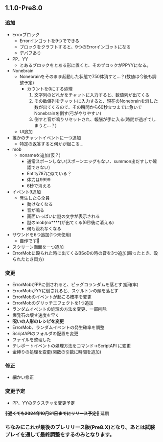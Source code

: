 ## 1.1.0-Pre8.0
### 追加
- Errorブロック
  - Errorインゴットを9つでできる
  - ブロックをクラフトすると、9つのErrorインゴットになる
  - デバフあり
- PP、YY
  - とあるブロックをとある形に置くと、そのブロックがPPYYになる。
- Nonebrain
  - Nonebrainをそのまま起動した状態で750体消すと...？(数値は今後も調整予定)
    - カウントを0にする処理
      1. 文字列のどれかをチャットに入力すると、数値列が出てくる
      2. その数値列をチャットに入力すると、現在のNonebrainを消した数が出てくるので、その瞬間から60秒立つまでに急いでNonebrainを倒す(弓がやりやすい)
      3. 倒すと音が鳴りリセットされ、報酬が手に入る(時間が過ぎてしまうと...？)
  - UI追加
- 誰かのチャットイベントに一つ追加
  - 特定の返答すると何かが起こる...
- mob
  - nonameを追加(仮？)
    - 通常スポーンしない(スポーンエッグもない、summon出だすしか確認できない)
    - Entity787に似ている？
    - 体力は9999
    - 6秒で消える
- イベント9追加
  - 発生したら全員
    - 動けなくなる
    - 音が鳴る
    - 画面いっぱいに謎の文字が表示される
    - 謎のmob(no****)が出てくる(6秒後に消える)
    - 何も殴れなくなる
- サウンドを6つ追加(1つ未使用)
  - 自作です🤔
- スクリーン画面を一つ追加
- ErrorMobに殴られた時に出てくるBSoDの時の音を3つ追加(殴ったとき、殴られたとき両方)
### 変更
- ErrorMobがPPに倒されると、ピッグコランダムを落とす(低確率)
- ErrorMobがYYに倒されると、スケルトンの頭を落とす
- ErrorMobのイベントが起こる確率を変更
- ErrorMobのグリッチエフェクトを1つ追加
- ランダムイベントの処理の方法を変更、一部削除
- 爆発石の壊す速度を早く
- **呪いの人形のレシピを変更**
- ErrorMob、ランダムイベントの発生確率を調整
- ScriptAPIのフォルダの配置を変更
- ファイルを整理した
- テレポートイベントの処理方法をコマンド→ScriptAPI に変更
- 金縛りの処理を変更(関数の引数に時間を追加)
### 修正
- 細かい修正
### 変更予定
- PP、YYのテクスチャを変更予定

~~**🎉遅くても2024年10月31日までにリリース予定🎉**~~
延期
### ちなみにこれが最後のプレリリース版(Pre8.X)となり、あとは試験プレイを通して最終調整をするのみとなります。
